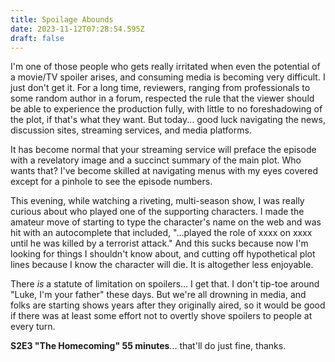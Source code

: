 ```yaml
---
title: Spoilage Abounds
date: 2023-11-12T07:28:54.595Z
draft: false
---
```

I'm one of those people who gets really irritated when even the potential of a movie/TV spoiler arises, and consuming media is becoming very difficult. I just don't get it. For a long time, reviewers, ranging from professionals to some random author in a forum, respected the rule that the viewer should be able to experience the production fully, with little to no foreshadowing of the plot, if that's what they want. But today... good luck navigating the news, discussion sites, streaming services, and media platforms.

It has become normal that your streaming service will preface the episode with a revelatory image and a succinct summary of the main plot. Who wants that? I've become skilled at navigating menus with my eyes covered except for a pinhole to see the episode numbers.

This evening, while watching a riveting, multi-season show, I was really curious about who played one of the supporting characters. I made the amateur move of starting to type the character's name on the web and was hit with an autocomplete that included, "...played the role of xxxx on xxxx until he was killed by a terrorist attack."  And this sucks because now I'm looking for things I shouldn't know about, and cutting off hypothetical plot lines because I know the character will die. It is altogether less enjoyable.

There *is* a statute of limitation on spoilers... I get that. I don't tip-toe around "Luke, I'm your father" these days. But we're all drowning in media, and folks are starting shows years after they originally aired, so it would be good if there was at least some effort not to overtly shove spoilers to people at every turn.

**S2E3 "The Homecoming" 55 minutes**... that'll do just fine, thanks.
